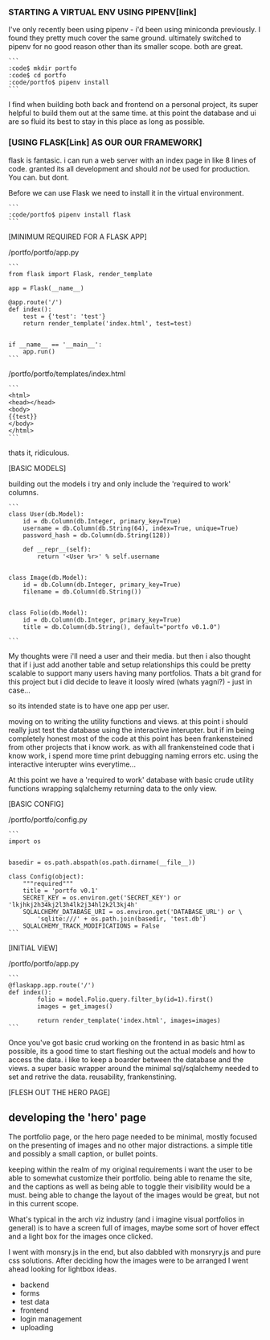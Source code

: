 ### STARTING A VIRTUAL ENV USING PIPENV[link]

I've only recently been using pipenv - i'd been using miniconda previously. I found they pretty much cover the same ground. ultimately switched to pipenv for no good reason other than its smaller scope. both are great.

    ```
    :code$ mkdir portfo
    :code$ cd portfo
    :code/portfo$ pipenv install
    ```

I find when building both back and frontend on a personal project, its super helpful to build them out at the same time. at this point the database and ui are so fluid its best to stay in this place as long as possible.

### [USING FLASK[Link] AS OUR OUR FRAMEWORK]

flask is fantasic. i can run a web server with an index page in like 8 lines of code. granted its all development and should *not* be used for production. You can. but dont.

Before we can use Flask we need to install it in the virtual environment.

    ```
    :code/portfo$ pipenv install flask
    ```

[MINIMUM REQUIRED FOR A FLASK APP]

/portfo/portfo/app.py

    ```
    from flask import Flask, render_template

    app = Flask(__name__)

    @app.route('/')
    def index():
        test = {'test': 'test'}
        return render_template('index.html', test=test)


    if __name__ == '__main__':
        app.run()
    ```

/portfo/portfo/templates/index.html

    ```
    <html>
    <head></head>
    <body>
    {{test}}
    </body>
    </html>
    ```

thats it, ridiculous.

[BASIC MODELS]

building out the models i try and only include the 'required to work' columns.

    ```
    class User(db.Model):
        id = db.Column(db.Integer, primary_key=True)
        username = db.Column(db.String(64), index=True, unique=True)
        password_hash = db.Column(db.String(128))

        def __repr__(self):
            return '<User %r>' % self.username


    class Image(db.Model):
        id = db.Column(db.Integer, primary_key=True)
        filename = db.Column(db.String())


    class Folio(db.Model):
        id = db.Column(db.Integer, primary_key=True)
        title = db.Column(db.String(), default="portfo v0.1.0")

    ```

My thoughts were i'll need a user and their media. but then i also thought that if i just add another table and setup relationships this could be pretty scalable to support many users having many portfolios. Thats a bit grand for this project but i did decide to leave it loosly wired (whats yagni?) - just in case...

so its intended state is to have one app per user.

moving on to writing the utility functions and views. at this point i should really just test the database using the interactive interupter. but if im being completely honest most of the code at this point has been frankensteined from other projects that i know work. as with all frankensteined code that i know work, i spend more time print debugging naming errors etc. using the interactive interupter wins everytime...

At this point we have a 'required to work' database with basic crude utility functions wrapping sqlalchemy returning data to the only view.

[BASIC CONFIG]

/portfo/portfo/config.py

    ```
    import os


    basedir = os.path.abspath(os.path.dirname(__file__))

    class Config(object):
        """required"""
        title = 'portfo v0.1'
        SECRET_KEY = os.environ.get('SECRET_KEY') or 'lkjhkj2h34kj2l3h4lk2j34hl2k2l3kj4h'
        SQLALCHEMY_DATABASE_URI = os.environ.get('DATABASE_URL') or \
            'sqlite:///' + os.path.join(basedir, 'test.db')
        SQLALCHEMY_TRACK_MODIFICATIONS = False
    ```

[INITIAL VIEW]

/portfo/portfo/app.py

    ```
    @flaskapp.app.route('/')
    def index():
            folio = model.Folio.query.filter_by(id=1).first()
            images = get_images()

            return render_template('index.html', images=images)
    ```

Once you've got basic crud working on the frontend in as basic html as possible, its a good time to start fleshing out the actual models and how to access the data. i like to keep a boarder between the database and the views. a super basic wrapper around the minimal sql/sqlalchemy needed to set and retrive the data. reusability, frankenstining.

[FLESH OUT THE HERO PAGE]

developing the 'hero' page
--
The portfolio page, or the hero page needed to be minimal, mostly focused on the presenting of images and no other major distractions. a simple title and possibly a small caption, or bullet points.

keeping within the realm of my original requirements i want the user to be able to somewhat customize their portfolio. being able to rename the site, and the captions as well as being able to toggle their visibility would be a must. being able to change the layout of the images would be great, but not in this current scope.

What's typical in the arch viz industry (and i imagine visual portfolios in general) is to have a screen full of images, maybe some sort of hover effect and a light box for the images once clicked.

I went with monsry.js in the end, but also dabbled with monsryry.js and pure css solutions. After deciding how the images were to be arranged I went ahead looking for lightbox ideas.


* backend
* forms
* test data
* frontend
* login management
* uploading
